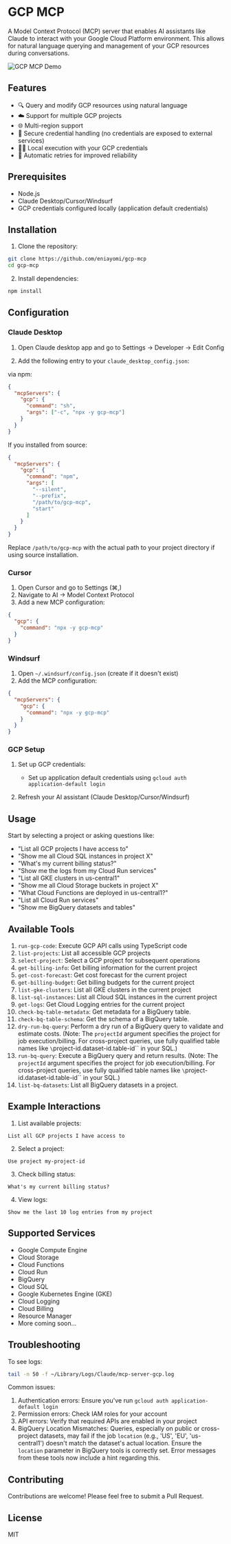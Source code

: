 # GCP MCP

A Model Context Protocol (MCP) server that enables AI assistants like Claude to interact with your Google Cloud Platform environment. This allows for natural language querying and management of your GCP resources during conversations.

![GCP MCP Demo](images/claude.png)

## Features

* 🔍 Query and modify GCP resources using natural language
* ☁️ Support for multiple GCP projects
* 🌐 Multi-region support
* 🔐 Secure credential handling (no credentials are exposed to external services)
* 🏃‍♂️ Local execution with your GCP credentials
* 🔄 Automatic retries for improved reliability

## Prerequisites

* Node.js
* Claude Desktop/Cursor/Windsurf
* GCP credentials configured locally (application default credentials)

## Installation

1. Clone the repository:
```bash
git clone https://github.com/eniayomi/gcp-mcp
cd gcp-mcp
```

2. Install dependencies:
```bash
npm install
```

## Configuration

### Claude Desktop

1. Open Claude desktop app and go to Settings -> Developer -> Edit Config

2. Add the following entry to your `claude_desktop_config.json`:

via npm:
```json
{
  "mcpServers": {
    "gcp": {
      "command": "sh",
      "args": ["-c", "npx -y gcp-mcp"]
    }
  }
}
```

If you installed from source:
```json
{
  "mcpServers": {
    "gcp": {
      "command": "npm",
      "args": [
        "--silent",
        "--prefix",
        "/path/to/gcp-mcp",
        "start"
      ]
    }
  }
}
```

Replace `/path/to/gcp-mcp` with the actual path to your project directory if using source installation.

### Cursor

1. Open Cursor and go to Settings (⌘,)
2. Navigate to AI -> Model Context Protocol
3. Add a new MCP configuration:
```json
{
  "gcp": {
    "command": "npx -y gcp-mcp"
  }
}
```

### Windsurf

1. Open `~/.windsurf/config.json` (create if it doesn't exist)
2. Add the MCP configuration:
```json
{
  "mcpServers": {
    "gcp": {
      "command": "npx -y gcp-mcp"
    }
  }
}
```

### GCP Setup

1. Set up GCP credentials:
   - Set up application default credentials using `gcloud auth application-default login`

2. Refresh your AI assistant (Claude Desktop/Cursor/Windsurf)

## Usage

Start by selecting a project or asking questions like:
* "List all GCP projects I have access to"
* "Show me all Cloud SQL instances in project X"
* "What's my current billing status?"
* "Show me the logs from my Cloud Run services"
* "List all GKE clusters in us-central1"
* "Show me all Cloud Storage buckets in project X"
* "What Cloud Functions are deployed in us-central1?"
* "List all Cloud Run services"
* "Show me BigQuery datasets and tables"

## Available Tools

1. `run-gcp-code`: Execute GCP API calls using TypeScript code
2. `list-projects`: List all accessible GCP projects
3. `select-project`: Select a GCP project for subsequent operations
4. `get-billing-info`: Get billing information for the current project
5. `get-cost-forecast`: Get cost forecast for the current project
6. `get-billing-budget`: Get billing budgets for the current project
7. `list-gke-clusters`: List all GKE clusters in the current project
8. `list-sql-instances`: List all Cloud SQL instances in the current project
9. `get-logs`: Get Cloud Logging entries for the current project
10. `check-bq-table-metadata`: Get metadata for a BigQuery table.
11. `check-bq-table-schema`: Get the schema of a BigQuery table.
12. `dry-run-bq-query`: Perform a dry run of a BigQuery query to validate and estimate costs. (Note: The `projectId` argument specifies the project for job execution/billing. For cross-project queries, use fully qualified table names like `\`project-id.dataset-id.table-id\`` in your SQL.)
13. `run-bq-query`: Execute a BigQuery query and return results. (Note: The `projectId` argument specifies the project for job execution/billing. For cross-project queries, use fully qualified table names like `\`project-id.dataset-id.table-id\`` in your SQL.)
14. `list-bq-datasets`: List all BigQuery datasets in a project.

## Example Interactions

1. List available projects:
```
List all GCP projects I have access to
```

2. Select a project:
```
Use project my-project-id
```

3. Check billing status:
```
What's my current billing status?
```

4. View logs:
```
Show me the last 10 log entries from my project
```

## Supported Services

* Google Compute Engine
* Cloud Storage
* Cloud Functions
* Cloud Run
* BigQuery
* Cloud SQL
* Google Kubernetes Engine (GKE)
* Cloud Logging
* Cloud Billing
* Resource Manager
* More coming soon...

## Troubleshooting

To see logs:
```bash
tail -n 50 -f ~/Library/Logs/Claude/mcp-server-gcp.log
```

Common issues:
1. Authentication errors: Ensure you've run `gcloud auth application-default login`
2. Permission errors: Check IAM roles for your account
3. API errors: Verify that required APIs are enabled in your project
4. BigQuery Location Mismatches: Queries, especially on public or cross-project datasets, may fail if the job `location` (e.g., 'US', 'EU', 'us-central1') doesn't match the dataset's actual location. Ensure the `location` parameter in BigQuery tools is correctly set. Error messages from these tools now include a hint regarding this.

## Contributing

Contributions are welcome! Please feel free to submit a Pull Request. 

## License

MIT 